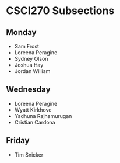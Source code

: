 # CSCI270 Subsections
## Monday
+ Sam Frost
+ Loreena Peragine
+ Sydney Olson
+ Joshua Hay
+ Jordan William
## Wednesday
+ Loreena Peragine
+ Wyatt Kirkhove
+ Yadhuna Rajhamurugan
+ Cristian Cardona
## Friday
+ Tim Snicker
